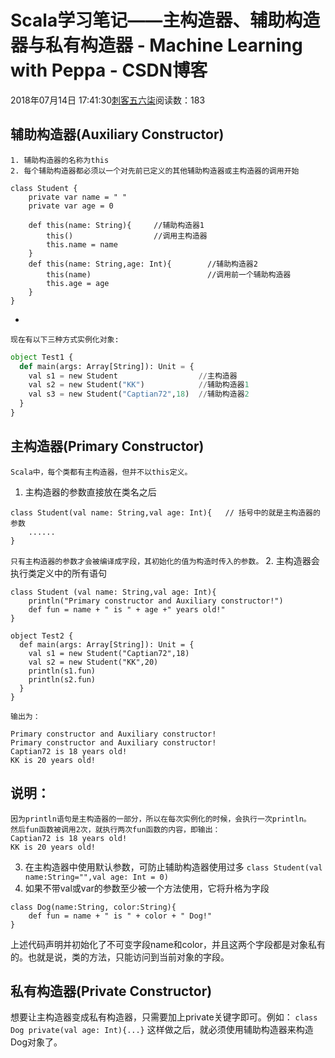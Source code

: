 # Scala学习笔记——主构造器、辅助构造器与私有构造器 - Machine Learning with Peppa - CSDN博客





2018年07月14日 17:41:30[刺客五六柒](https://me.csdn.net/qq_39521554)阅读数：183








## 辅助构造器(Auxiliary Constructor)

```
1. 辅助构造器的名称为this
2. 每个辅助构造器都必须以一个对先前已定义的其他辅助构造器或主构造器的调用开始
```

```
class Student {
    private var name = " "
    private var age = 0

    def this(name: String){     //辅助构造器1
        this()                  //调用主构造器
        this.name = name
    }
    def this(name: String,age: Int){        //辅助构造器2 
        this(name)                          //调用前一个辅助构造器
        this.age = age
    }
}
```
- 

`现在有以下三种方式实例化对象:`
```python
object Test1 {
  def main(args: Array[String]): Unit = {
    val s1 = new Student                  //主构造器
    val s2 = new Student("KK")            //辅助构造器1
    val s3 = new Student("Captian72",18)  //辅助构造器2
  }
}
```

## 主构造器(Primary Constructor)
`Scala中，每个类都有主构造器，但并不以this定义。`
1. 主构造器的参数直接放在类名之后

```
class Student(val name: String,val age: Int){   // 括号中的就是主构造器的参数
    ......
}
```
`只有主构造器的参数才会被编译成字段，其初始化的值为构造时传入的参数。`
2. 主构造器会执行类定义中的所有语句

```
class Student (val name: String,val age: Int){
    println("Primary constructor and Auxiliary constructor!")
    def fun = name + " is " + age +" years old!"
}

object Test2 {
  def main(args: Array[String]): Unit = {
    val s1 = new Student("Captian72",18)
    val s2 = new Student("KK",20)
    println(s1.fun)
    println(s2.fun)
  }
}
```
`输出为：`
```
Primary constructor and Auxiliary constructor!
Primary constructor and Auxiliary constructor!
Captian72 is 18 years old!
KK is 20 years old!
```

## 说明：

```
因为println语句是主构造器的一部分，所以在每次实例化的时候，会执行一次println。
然后fun函数被调用2次，就执行两次fun函数的内容，即输出：
Captian72 is 18 years old!
KK is 20 years old!
```

3. 在主构造器中使用默认参数，可防止辅助构造器使用过多
`class Student(val name:String="",val age: Int = 0)`
4. 如果不带val或var的参数至少被一个方法使用，它将升格为字段

```
class Dog(name:String, color:String){
    def fun = name + " is " + color + " Dog!"
}
```

上述代码声明并初始化了不可变字段name和color，并且这两个字段都是对象私有的。也就是说，类的方法，只能访问到当前对象的字段。

## 私有构造器(Private Constructor)

想要让主构造器变成私有构造器，只需要加上private关键字即可。例如：
`class Dog private(val age: Int){...}`
这样做之后，就必须使用辅助构造器来构造Dog对象了。



